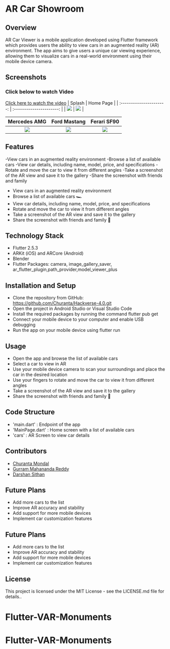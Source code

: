# AR Car Showroom

## Overview

AR Car Viewer is a mobile application developed using Flutter framework which provides users the ability to view cars in an augmented reality (AR) environment. The app aims to give users a unique car viewing experience, allowing them to visualize cars in a real-world environment using their mobile device camera.

## Screenshots

### Click below to watch Video

[Click here to watch the video](https://youtube.com/shorts/8CiHawyc4zg?feature=share)
| Splash | Home Page |
| :----------------------: | :----------------------: |
| ![](ScreenShots/img1.jpg) | ![](ScreenShots/img2.jpg) |

|       Mercedes AMG        |       Ford Mastang        |        Ferari SF90        |
| :-----------------------: | :-----------------------: | :-----------------------: |
| ![](ScreenShots/img3.jpg) | ![](ScreenShots/img4.jpg) | ![](ScreenShots/img5.png) |

## Features

-View cars in an augmented reality environment
-Browse a list of available cars
-View car details, including name, model, price, and specifications
-Rotate and move the car to view it from different angles
-Take a screenshot of the AR view and save it to the gallery
-Share the screenshot with friends and family

- View cars in an augmented reality environment
- Browse a list of available cars 🏎️
- View car details, including name, model, price, and specifications
- Rotate and move the car to view it from different angles
- Take a screenshot of the AR view and save it to the gallery
- Share the screenshot with friends and family 📱

## Technology Stack

- Flutter 2.5.3
- ARKit (iOS) and ARCore (Android)
- Blender
- Flutter Packages: camera, image_gallery_saver, ar_flutter_plugin,path_provider,model_viewer_plus

## Installation and Setup

- Clone the repository from GitHub: https://github.com/Churanta/Hackverse-4.0.git
- Open the project in Android Studio or Visual Studio Code
- Install the required packages by running the command flutter pub get
- Connect your mobile device to your computer and enable USB debugging
- Run the app on your mobile device using flutter run

## Usage

- Open the app and browse the list of available cars
- Select a car to view in AR
- Use your mobile device camera to scan your surroundings and place the car in the desired location
- Use your fingers to rotate and move the car to view it from different angles
- Take a screenshot of the AR view and save it to the gallery
- Share the screenshot with friends and family 🙂

## Code Structure

- 'main.dart' : Endpoint of the app
- 'MainPage.dart' : Home screen with a list of available cars
- 'cars' : AR Screen to view car details

## Contributors

- [Churanta Mondal](https://github.com/Churanta)
- [Gurram Mahananda Reddy](https://github.com/nandu5g2)
- [Darshan Sithan](https://www.linkedin.com/in/darshan-sithan/?lipi=urn%3Ali%3Apage%3Ad_flagship3_people_connections%3B3XpbuuW0TUegNf5MAEYIkQ%3D%3D)

## Future Plans

- Add more cars to the list
- Improve AR accuracy and stability
- Add support for more mobile devices
- Implement car customization features

## Future Plans

- Add more cars to the list
- Improve AR accuracy and stability
- Add support for more mobile devices
- Implement car customization features

## License

This project is licensed under the MIT License - see the LICENSE.md file for details..
# Flutter-VAR-Monuments
# Flutter-VAR-Monuments

